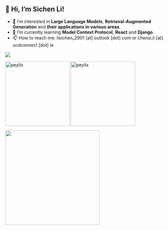## 👋 Hi, I’m Sichen Li!
- 👀 I’m interested in **Large Language Models**, **Retrieval-Augmented Generation** and **their applications in various areas**.
- 🌱 I’m currently learning **Model Context Protocol**, **React** and **Django**.
- 📫 How to reach me: lisichen_2901 [at] outlook [dot] com or chensi.li [at] ucdconnect [dot] ie

  
![](https://komarev.com/ghpvc/?username=peylix&style=for-the-badge&color=brightgreen)

<!-- Anurag's GitHub stats -->
<p><img align="left" height="205" src="https://github-readme-stats-baet-git-master-peylixs-projects.vercel.app/api?username=peylix&show_icons=true&theme=shadow_blue" alt="peylix" /></p>


<!-- Top Langs -->
<p><img align="center" height="205" src="https://github-readme-stats-baet-git-master-peylixs-projects.vercel.app/api/top-langs/?username=peylix&layout=compact&size_weight=0.5&count_weight=0.5&theme=shadow_blue&langs_count=8" alt="peylix" /></p>


<!-- Ashutosh's github activity graph -->
<p><img align="center" height="300" src="https://github-readme-activity-graph.vercel.app/graph?username=peylix&theme=minimal&area=true" /></p>
